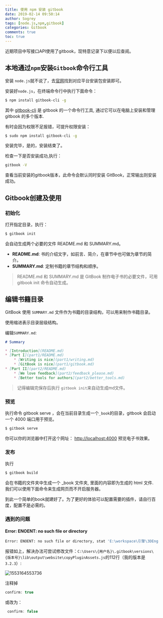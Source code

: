 ```yaml
---
title: 使用 npm 安装 gitbook
date: 2019-02-14 09:50:14
author: Sogrey
tags: [node.js,npm,gitbook]
categories: Gitbook
comments: true
toc: true
---
```


近期项目中写接口API使用了gitbook，现特意记录下以便以后查阅。

<!--more-->

## 本地通过`npm`安装`Gitbook`命令行工具

安装 `node.js`就不说了，去[官网](https://nodejs.org/en/download/)找到对应平台安装包安装即可。

安装好`node.js`，在终端命令行中执行下面命令：

``` bash
$ npm install gitbook-cli -g
```

其中 [gitbook-cli](https://www.npmjs.com/package/gitbook-cli) 是 gitbook 的一个命令行工具, 通过它可以在电脑上安装和管理 gitbook 的多个版本. 

有时会因为权限不足报错，可提升权限安装：

``` bash
$ sudo npm install gitbook-cli -g
```

安装完毕，是的，安装结束了。

检查一下是否安装成功,执行：

``` bash
gitbook -V
```

查看当前安装的gitbook版本，此命令会默认同时安装 GitBook，正常输出则安装成功。

## Gitbook创建及使用

###  初始化

打开指定目录，执行：

``` bash
$ gitbook init
```

会自动生成两个必要的文件 README.md 和 SUMMARY.md。 

* **README.md**: 书的介绍文字，如前言、简介，在章节中也可做为章节的简介。
* **SUMMARY.md**: 定制书籍的章节结构和顺序。

> README.md 和 SUMMARY.md 是 GitBook 制作电子书的必要文件，可用 gitbook init 命令自动生成。 

## 编辑书籍目录

GitBook 使用 `SUMMARY.md` 文件作为书籍的目录结构，可以用来制作书籍目录。

使用缩进表示目录层级结构。

编辑`SUMMARY.md`:

``` markdown
# Summary

* [Introduction](README.md)
* [Part I](part1/README.md)
    * [Writing is nice](part1/writing.md)
    * [GitBook is nice](part1/gitbook.md)
* [Part II](part2/README.md)
    * [We love feedback](part2/feedback_please.md)
    * [Better tools for authors](part2/better_tools.md)
```

> 记得编辑完保存后执行 `gitbook init`来自动生成md文件。

### 预览

执行命令 gitbook serve ，会在当前目录生成一个`_book`的目录，gitbook 会启动一个 4000 端口用于预览。

``` bash
$ gitbook serve
```

你可以你的浏览器中打开这个网址： [http://localhost:4000](http://localhost:4000/) 预览电子书效果。 

### 发布

执行

``` bash
$ gitbook build
```

会在书籍的文件夹中生成一个 _book 文件夹, 里面的内容即为生成的 html 文件. 我们可以使用下面命令来生成网页而不开启服务器。 



到此一个简单的book就建好了。为了更好的体验可以配置需要的插件，请自行百度，配置不是必需的。



### 遇到的问题

#### Error: ENOENT: no such file or directory

``` bash
Error: ENOENT: no such file or directory, stat 'E:\workspace\引擎\3DEngine华为编辑器API\_book\gitbook\gitbook-plugin-fontsettings\fontsettings.js'
```

报错如上，解决办法可尝试修改文件：`C:\Users\{用户名}\.gitbook\versions\{版本号}\lib\output\website\copyPluginAssets.js`的112行（我的版本是`3.2.3`）:

![1553164553736](https://cdn.jsdelivr.net/gh/sogrey/cdn/imgs/1553164553736.png)

注释掉 

``` js
confirm: true
```

或改为：

``` js
 confirm: false
```

